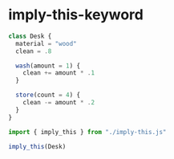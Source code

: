 # imply-this-keyword

```js
class Desk {
  material = "wood"
  clean = .8

  wash(amount = 1) {
    clean += amount * .1
  }

  store(count = 4) {
    clean -= amount * .2
  }
}
```

```js
import { imply_this } from "./imply-this.js"

imply_this(Desk)
```

